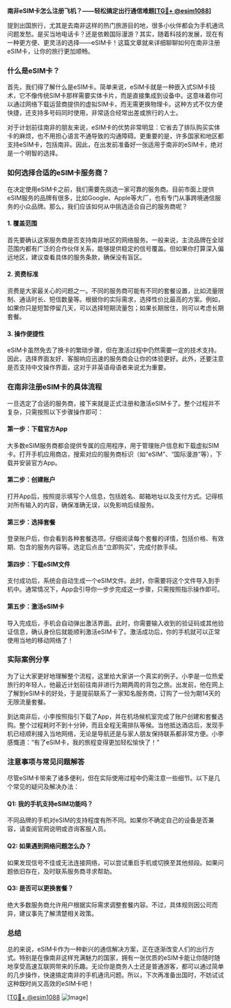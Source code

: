 **南非eSIM卡怎么注册飞机？——轻松搞定出行通信难题[[TG💪+ @esim1088](https://t.me/s/esim1088)]**

提到出国旅行，尤其是去南非这样的热门旅游目的地，很多小伙伴都会为手机通讯问题发愁。是买当地电话卡？还是依赖国际漫游？其实，随着科技的发展，现在有一种更方便、更灵活的选择——eSIM卡！这篇文章就来详细聊聊如何在南非注册eSIM卡，让你的旅行更加顺畅。

### 什么是eSIM卡？

首先，我们得了解什么是eSIM卡。简单来说，eSIM卡就是一种嵌入式SIM卡技术，它不像传统SIM卡那样需要实体卡片，而是直接集成到设备中。这意味着你可以通过网络下载运营商提供的虚拟SIM卡，而无需更换物理卡。这种方式不仅方便快捷，还支持多号码同时使用，非常适合经常出差或旅行的人士。

对于计划前往南非的朋友来说，eSIM卡的优势非常明显：它省去了排队购买实体卡的麻烦，也不用担心语言不通导致的沟通障碍。更重要的是，许多国家和地区都支持eSIM卡，包括南非。因此，在出发前准备好一张适用于南非的eSIM卡，绝对是一个明智的选择。

### 如何选择合适的eSIM卡服务商？

在决定使用eSIM卡之前，我们需要先挑选一家可靠的服务商。目前市面上提供eSIM服务的品牌有很多，比如Google、Apple等大厂，也有专门从事跨境通信服务的小众品牌。那么，我们应该如何从中挑选适合自己的服务商呢？

#### 1. **覆盖范围**
   首先要确认这家服务商是否支持南非地区的网络服务。一般来说，主流品牌在全球范围内都有广泛的合作伙伴关系，能够提供稳定的信号覆盖。但如果你打算深入偏远地区，建议查看具体的服务条款，确保没有盲区。

#### 2. **资费标准**
   资费是大家最关心的问题之一。不同的服务商可能有不同的套餐设置，比如流量限制、通话时长、短信数量等。根据你的实际需求，选择性价比最高的方案。例如，如果你只是短暂停留几天，可以选择短期流量包；如果长期居住，则可以考虑长期套餐。

#### 3. **操作便捷性**
   eSIM卡虽然免去了换卡的繁琐步骤，但在激活过程中仍然需要一定的技术支持。因此，选择界面友好、客服响应迅速的服务商会让你的体验更好。此外，还要注意是否支持中文操作界面，这对于非英语母语者来说尤为重要。

### 在南非注册eSIM卡的具体流程

一旦选定了合适的服务商，接下来就是正式注册和激活eSIM卡了。整个过程并不复杂，只需按照以下步骤操作即可：

#### 第一步：下载官方App
   大多数eSIM服务商都会提供专属的应用程序，用于管理账户信息和下载虚拟SIM卡。打开手机应用商店，搜索对应的服务商标识（如“eSIM”、“国际漫游”等），下载并安装官方App。

#### 第二步：创建账户
   打开App后，按照提示填写个人信息，包括姓名、邮箱地址以及支付方式。记得核对所有输入的内容，确保准确无误，以免影响后续服务。

#### 第三步：选择套餐
   登录账户后，你会看到各种套餐选项。仔细阅读每个套餐的详情，包括价格、有效期、包含的服务内容等。选定后点击“立即购买”，完成付款手续。

#### 第四步：下载eSIM文件
   支付成功后，系统会自动生成一个eSIM文件。此时，你需要将这个文件导入到手机中。通常情况下，App会引导你一步步完成这一步骤，只需按照指示操作即可。

#### 第五步：激活eSIM卡
   导入完成后，手机会自动弹出激活界面。此时，你需要输入收到的验证码或其他验证信息，确认身份后就能顺利激活eSIM卡了。激活成功后，你的手机就可以正常使用当地的移动网络了！

### 实际案例分享

为了让大家更好地理解整个流程，这里给大家讲一个真实的例子。小李是一位热爱旅行的年轻人，他最近计划前往南非进行为期两周的背包之旅。出发前，他在网上了解到eSIM卡的好处，于是提前联系了一家知名服务商，订购了一份为期14天的无限流量套餐。

到达南非后，小李按照指引下载了App，并在机场候机室完成了账户创建和套餐选购。整个过程耗时不到十分钟，而且全程无需排队等候。当他抵达酒店后，发现手机已经顺利接入当地网络，无论是导航还是与家人朋友保持联系都非常方便。小李感慨道：“有了eSIM卡，我的旅程变得更加轻松愉快了！”

### 注意事项与常见问题解答

尽管eSIM卡带来了诸多便利，但在实际使用过程中仍需注意一些细节。以下是几个常见的疑问及解决办法：

#### Q1: 我的手机支持eSIM功能吗？
   不同品牌的手机对eSIM的支持程度有所不同。如果你不确定自己的设备是否兼容，请查阅官网说明或咨询客服人员。

#### Q2: 如果遇到网络问题怎么办？
   如果发现信号不佳或无法连接网络，可以尝试重启手机或切换至其他频段。如果问题依旧存在，及时联系服务商寻求帮助。

#### Q3: 是否可以更换套餐？
   绝大多数服务商允许用户根据实际需求调整套餐内容。不过，具体规则因公司而异，建议事先了解清楚相关政策。

### 总结

总的来说，eSIM卡作为一种新兴的通信解决方案，正在逐渐改变人们的出行方式。特别是在像南非这样充满魅力的国家，拥有一张优质的eSIM卡能让你随时随地享受高速互联网带来的乐趣。无论你是商务人士还是普通游客，都可以通过简单的几步操作，快速搞定南非的手机通讯问题。所以，下次再准备出国时，不妨试试这种既时尚又高效的eSIM卡吧！

[[TG💪+ @esim1088](https://t.me/s/esim1088) ![Image](https://i.postimg.cc/4NQfJmqS/Snipaste-2025-05-13-00-14-12.png)]